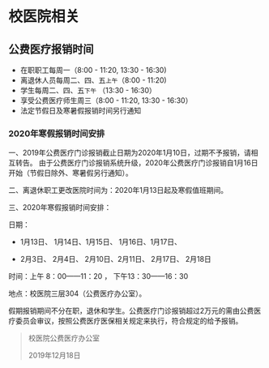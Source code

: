 # 校医院相关

## 公费医疗报销时间

- 在职职工每周一（8:00 - 11:20, 13:30 - 16:30)
- 离退休人员每周二、四、五`上午`（8:00 - 11:20)
- 学生每周二、四、五`下午` （13:30 - 16:30）
- 享受公费医疗师生周三（8:00 - 11:20, 13:30 - 16:30）
- 法定节假日及寒暑假报销时间另行通知

### 2020年寒假报销时间安排

一、2019年公费医疗门诊报销截止日期为2020年1月10日，过期不予报销，请相互转告。 由于公费医疗门诊报销系统升级，2020年公费医疗门诊报销自1月16日开始（节假日除外、寒暑假另行通知）。

二、离退休职工更改医院时间为：2020年1月13日起及寒假值班期间。

三、2020年寒假报销时间安排：

日期：
  
- 1月13日、 1月14日、1月15日、 1月16日、1月17日、

- 2月3日、  2月4日、 2月10日、2月11日、 2月17日、 2月18日

时间：上午  8：00——11：20 ， 下午13：30——16：30

地点：校医院三层304（公费医疗办公室）。

假期报销期间不分在职，退休和学生。公费医疗门诊报销超过2万元的需由公费医疗委员会审议，按照公费医疗医保相关规定来执行，符合规定的给予报销。

> 校医院公费医疗办公室 
>
> 2019年12月18日